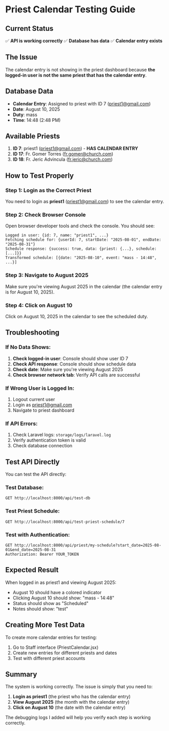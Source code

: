 # Priest Calendar Testing Guide

## Current Status
✅ **API is working correctly**
✅ **Database has data**
✅ **Calendar entry exists**

## The Issue
The calendar entry is not showing in the priest dashboard because **the logged-in user is not the same priest that has the calendar entry**.

## Database Data
- **Calendar Entry**: Assigned to priest with ID 7 (priest1@gmail.com)
- **Date**: August 10, 2025
- **Duty**: mass
- **Time**: 14:48 (2:48 PM)

## Available Priests
1. **ID 7**: priest1 (priest1@gmail.com) - **HAS CALENDAR ENTRY**
2. **ID 17**: Fr. Gomer Torres (fr.gomer@church.com)
3. **ID 18**: Fr. Jeric Advincula (fr.jeric@church.com)

## How to Test Properly

### Step 1: Login as the Correct Priest
You need to login as **priest1** (priest1@gmail.com) to see the calendar entry.

### Step 2: Check Browser Console
Open browser developer tools and check the console. You should see:
```
Logged in user: {id: 7, name: "priest1", ...}
Fetching schedule for: {userId: 7, startDate: "2025-08-01", endDate: "2025-08-31"}
Schedule response: {success: true, data: {priest: {...}, schedule: [...]}}
Transformed schedule: [{date: "2025-08-10", event: "mass - 14:48", ...}]
```

### Step 3: Navigate to August 2025
Make sure you're viewing August 2025 in the calendar (the calendar entry is for August 10, 2025).

### Step 4: Click on August 10
Click on August 10, 2025 in the calendar to see the scheduled duty.

## Troubleshooting

### If No Data Shows:
1. **Check logged-in user**: Console should show user ID 7
2. **Check API response**: Console should show schedule data
3. **Check date**: Make sure you're viewing August 2025
4. **Check browser network tab**: Verify API calls are successful

### If Wrong User is Logged In:
1. Logout current user
2. Login as priest1@gmail.com
3. Navigate to priest dashboard

### If API Errors:
1. Check Laravel logs: `storage/logs/laravel.log`
2. Verify authentication token is valid
3. Check database connection

## Test API Directly

You can test the API directly:

### Test Database:
```
GET http://localhost:8000/api/test-db
```

### Test Priest Schedule:
```
GET http://localhost:8000/api/test-priest-schedule/7
```

### Test with Authentication:
```
GET http://localhost:8000/api/priest/my-schedule?start_date=2025-08-01&end_date=2025-08-31
Authorization: Bearer YOUR_TOKEN
```

## Expected Result

When logged in as priest1 and viewing August 2025:
- August 10 should have a colored indicator
- Clicking August 10 should show: "mass - 14:48"
- Status should show as "Scheduled"
- Notes should show: "test"

## Creating More Test Data

To create more calendar entries for testing:
1. Go to Staff interface (PriestCalendar.jsx)
2. Create new entries for different priests and dates
3. Test with different priest accounts

## Summary

The system is working correctly. The issue is simply that you need to:
1. **Login as priest1** (the priest who has the calendar entry)
2. **View August 2025** (the month with the calendar entry)
3. **Click on August 10** (the date with the calendar entry)

The debugging logs I added will help you verify each step is working correctly.